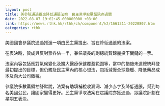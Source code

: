 ```yaml
---
layout: post
title: 美參院通過推進降低通脹法案　民主黨爭取眾議院亦過關
date: 2022-08-07 19:02:45.000000000 +08:00
link: https://news.rthk.hk/rthk/ch/component/k2/1661311-20220807.htm
categories: rthk
---
```


美國國會參議院通過推進一項由民主黨提出、旨在降低通脹的法案。

在表決時，贊成與反對票各佔一半，兼任議長的副總統賀錦麗投下關鍵的一票。

法案內容包括應對氣候變化及擴大醫療保健覆蓋範圍等，當中的措施未達總統拜登最初提出的目標，但仍觸及民主黨內的核心想法，包括減慢全球變暖、降低藥品成本及向大公司徵稅。

參議院多數黨領袖舒默說，法案有助填補稅收漏洞、減少赤字及降低通脹，幫到每名美國公民，讓國家變得更好。民主黨爭取法案在眾議院亦獲通過，眾議院計劃在星期五表決。
